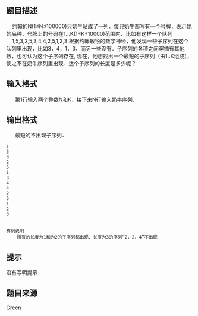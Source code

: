 


## 题目描述
    约翰的N(1≤N≤100000)只奶牛站成了一列．每只奶牛都写有一个号牌，表示她的品种，号牌上的号码在1…K(1≤K≤10000)范围内．比如有这样一个队列
    1,5,3,2,5,3,4,4,2,5,1,2,3
根据约翰敏锐的数学神经，他发现一些子序列在这个队列里出现，比如3，4，1，3，而另一些没有．子序列的各项之间穿插有其他数，也可认为这个子序列存在, 现在，他想找出一个最短的子序列（由1..K组成），使之不在奶牛序列里出现．达个子序列的长度是多少呢？
## 输入格式
 
    第1行输入两个整数N和K，接下来N行输入奶牛序列．
## 输出格式
 
    最短的不出现子序列．

```input114 5
1
5
3
2
5
1
3
4
4
2
5
1
2
3


```

```output1    3
样例说明
    所有的长度为1和为2的子序列都出现．长度为3的序列“2，2，4”不出现
```

## 提示
没有写明提示
## 题目来源
Green


